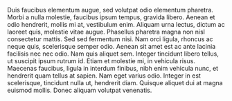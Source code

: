 Duis faucibus elementum augue, sed volutpat odio elementum pharetra. Morbi a nulla molestie, faucibus ipsum tempus, gravida libero. Aenean et odio hendrerit, mollis mi at, vestibulum enim. Aliquam urna lectus, dictum ac laoreet quis, molestie vitae augue. Phasellus pharetra magna non nisl consectetur mattis. Sed sed fermentum nisi. Nam orci ligula, rhoncus ac neque quis, scelerisque semper odio. Aenean sit amet est ac ante lacinia facilisis nec nec odio. Nam quis aliquet sem. Integer tincidunt libero tellus, ut suscipit ipsum rutrum id. Etiam et molestie mi, in vehicula risus. Maecenas faucibus, ligula in interdum finibus, nibh enim vehicula nunc, et hendrerit quam tellus at sapien. Nam eget varius odio. Integer in est scelerisque, tincidunt nulla ut, hendrerit diam. Quisque aliquet dui at magna euismod mollis. Donec aliquam volutpat venenatis.